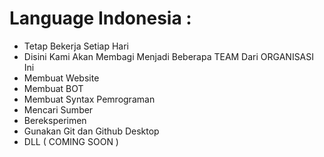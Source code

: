 # Language Indonesia : 

- Tetap Bekerja Setiap Hari
- Disini Kami Akan Membagi Menjadi Beberapa TEAM Dari ORGANISASI Ini
- Membuat Website
- Membuat BOT
- Membuat Syntax Pemrograman
- Mencari Sumber
- Bereksperimen
- Gunakan Git dan Github Desktop
- DLL ( COMING SOON )
